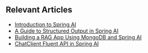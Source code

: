 ## Relevant Articles
- [Introduction to Spring AI](https://www.baeldung.com/spring-ai)
- [A Guide to Structured Output in Spring AI](https://www.baeldung.com/spring-artificial-intelligence-structure-output)
- [Building a RAG App Using MongoDB and Spring AI](https://www.baeldung.com/spring-ai-mongodb-rag)
- [ChatClient Fluent API in Spring AI](https://www.baeldung.com/spring-ai-chatclient)
